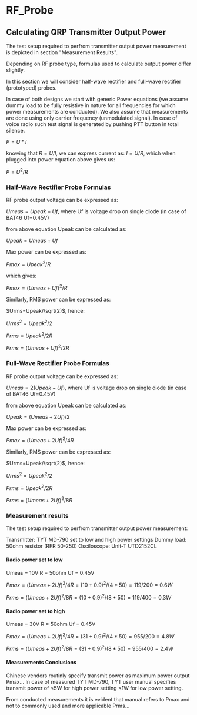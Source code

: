 # RF_Probe



## Calculating QRP Transmitter Output Power  

The test setup required to perfrom transmitter output power measurement is depicted in 
section "Measurement Results".

Depending on RF probe type, formulas used to calculate output power differ slightly.

In this section we will consider half-wave rectifier and full-wave rectifier (prototyped) probes.

In case of both designs we start with generic Power equations (we assume dummy load to be fully 
resistive in nature for all frequencies for which power measurements are conducted). We also assume
that measurements are done using only carrier frequency (unmodulated signal). In case of voice radio
such test signal is generated by pushing PTT button in total silence.

$P=U*I$

knowing that $R=U/I$, we can express current as: $I=U/R$, which when plugged into power equation above
gives us:

$P=U^2/R$

### Half-Wave Rectifier Probe Formulas

RF probe output voltage can be expressed as:

$Umeas=Upeak - Uf$, where Uf is voltage drop on single diode (in case of BAT46 Uf=0.45V)

from above equation Upeak can be calculated as:

$Upeak=Umeas+Uf$

Max power can be expressed as:

$Pmax=Upeak^2/R$

which gives:

$Pmax=(Umeas+Uf)^2/R$

Similarly, RMS power can be expressed as:

$Urms=Upeak/\sqrt(2)$, hence:

$Urms^2=Upeak^2/2$

$Prms=Upeak^2/2R$

$Prms=(Umeas+Uf)^2/2R$

### Full-Wave Rectifier Probe Formulas

RF probe output voltage can be expressed as:

$Umeas=2(Upeak - Uf)$, where Uf is voltage drop on single diode (in case of BAT46 Uf=0.45V)

from above equation Upeak can be calculated as:

$Upeak=(Umeas+2Uf)/2$

Max power can be expressed as:

$Pmax=(Umeas+2Uf)^2/4R$

Similarly, RMS power can be expressed as:

$Urms=Upeak/\sqrt(2)$, hence:

$Urms^2=Upeak^2/2$

$Prms=Upeak^2/2R$

$Prms=(Umeas+2Uf)^2/8R$


### Measurement results

The test setup required to perfrom transmitter output power measurement:


Transmitter: TYT MD-790 set to low and high power settings
Dummy load: 50ohm resistor (RFR 50-250)
Osciloscope: Unit-T UTD2152CL

#### Radio power set to low

Umeas = 10V
R = 50ohm
Uf = 0.45V

$Pmax=(Umeas+2Uf)^2/4R=(10+0.9)^2/(4*50)=119/200=0.6W$

$Prms=(Umeas+2Uf)^2/8R=(10+0.9)^2/(8*50)=119/400=0.3W$

#### Radio power set to high

Umeas = 30V
R = 50ohm
Uf = 0.45V

$Pmax=(Umeas+2Uf)^2/4R=(31+0.9)^2/(4*50)=955/200=4.8W$

$Prms=(Umeas+2Uf)^2/8R=(31+0.9)^2/(8*50)=955/400=2.4W$

#### Measurements Conclusions

Chinese vendors routinly specify transmit power as maximum power output Pmax...
In case of measured TYT MD-790, TYT user manual specifies transmit power 
of <5W for high power setting <1W for low power setting.

From conducted measurements it is evident that manual refers to Pmax and not 
to commonly used and more applicable Prms...